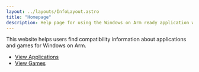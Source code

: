 ```yaml
---
layout: ../layouts/InfoLayout.astro
title: "Homepage"
description: Help page for using the Windows on Arm ready application website.
---
```


This website helps users find compatibility information about applications
and games for Windows on Arm.

<ul
  class="max-w-5xl mx-auto flex flex-col md:flex-row justify-center items-center text-xl font-bold gap-8 list-none no-underline mt-12"
>
  <li>
    <a
      class="border-white border-2 px-4 py-2 rounded-xl hover:bg-white hover:text-black no-underline"
      href="/applications/">View Applications</a
    >
  </li>
  <li>
    <a
      class="border-white border-2 px-4 py-2 rounded-xl hover:bg-white hover:text-black no-underline"
      href="/games/">View Games</a
    >
  </li>
</ul>
